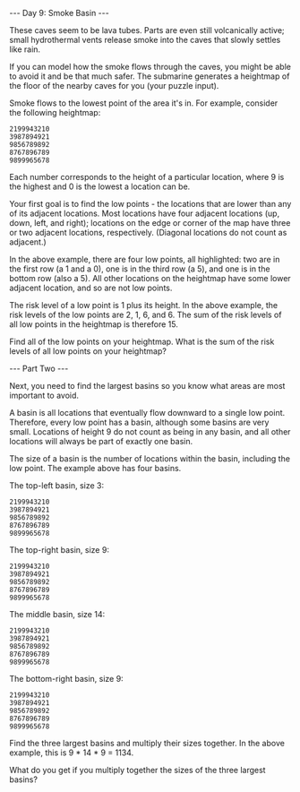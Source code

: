 --- Day 9: Smoke Basin ---

These caves seem to be lava tubes. Parts are even still volcanically active; small hydrothermal vents release smoke into the caves that slowly settles like rain.

If you can model how the smoke flows through the caves, you might be able to avoid it and be that much safer. The submarine generates a heightmap of the floor of the nearby caves for you (your puzzle input).

Smoke flows to the lowest point of the area it's in. For example, consider the following heightmap:

```
2199943210
3987894921
9856789892
8767896789
9899965678
```
Each number corresponds to the height of a particular location, where 9 is the highest and 0 is the lowest a location can be.

Your first goal is to find the low points - the locations that are lower than any of its adjacent locations. Most locations have four adjacent locations (up, down, left, and right); locations on the edge or corner of the map have three or two adjacent locations, respectively. (Diagonal locations do not count as adjacent.)

In the above example, there are four low points, all highlighted: two are in the first row (a 1 and a 0), one is in the third row (a 5), and one is in the bottom row (also a 5). All other locations on the heightmap have some lower adjacent location, and so are not low points.

The risk level of a low point is 1 plus its height. In the above example, the risk levels of the low points are 2, 1, 6, and 6. The sum of the risk levels of all low points in the heightmap is therefore 15.

Find all of the low points on your heightmap. What is the sum of the risk levels of all low points on your heightmap?

--- Part Two ---

Next, you need to find the largest basins so you know what areas are most important to avoid.

A basin is all locations that eventually flow downward to a single low point. Therefore, every low point has a basin, although some basins are very small. Locations of height 9 do not count as being in any basin, and all other locations will always be part of exactly one basin.

The size of a basin is the number of locations within the basin, including the low point. The example above has four basins.

The top-left basin, size 3:

```
2199943210
3987894921
9856789892
8767896789
9899965678
```
The top-right basin, size 9:

```
2199943210
3987894921
9856789892
8767896789
9899965678
```
The middle basin, size 14:

```
2199943210
3987894921
9856789892
8767896789
9899965678
```
The bottom-right basin, size 9:

```
2199943210
3987894921
9856789892
8767896789
9899965678
```
Find the three largest basins and multiply their sizes together. In the above example, this is 9 * 14 * 9 = 1134.

What do you get if you multiply together the sizes of the three largest basins?
